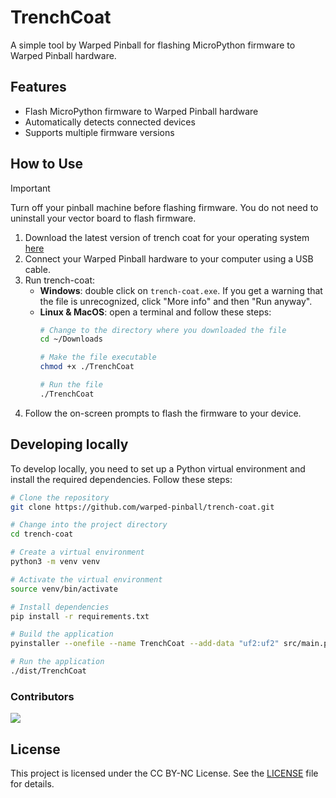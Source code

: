# TrenchCoat

A simple tool by Warped Pinball for flashing MicroPython firmware to Warped Pinball hardware.

## Features
- Flash MicroPython firmware to Warped Pinball hardware
- Automatically detects connected devices
- Supports multiple firmware versions

## How to Use

> [!IMPORTANT]
> Turn off your pinball machine before flashing firmware. You do not need to uninstall your vector board to flash firmware.

1. Download the latest version of trench coat for your operating system [here](https://github.com/warped-pinball/trench-coat/releases/latest)
2. Connect your Warped Pinball hardware to your computer using a USB cable.
3. Run trench-coat:
    - **Windows**: double click on `trench-coat.exe`. If you get a warning that the file is unrecognized, click "More info" and then "Run anyway".
    - **Linux & MacOS**: open a terminal and follow these steps:
        ```bash
        # Change to the directory where you downloaded the file
        cd ~/Downloads

        # Make the file executable
        chmod +x ./TrenchCoat

        # Run the file
        ./TrenchCoat
        ```
4. Follow the on-screen prompts to flash the firmware to your device.


## Developing locally
To develop locally, you need to set up a Python virtual environment and install the required dependencies. Follow these steps:
```bash
# Clone the repository
git clone https://github.com/warped-pinball/trench-coat.git

# Change into the project directory
cd trench-coat

# Create a virtual environment
python3 -m venv venv

# Activate the virtual environment
source venv/bin/activate

# Install dependencies
pip install -r requirements.txt

# Build the application
pyinstaller --onefile --name TrenchCoat --add-data "uf2:uf2" src/main.py

# Run the application
./dist/TrenchCoat
```

### Contributors

<a href="https://github.com/warped-pinball/trench-coat/graphs/contributors" alt="Contributors">
  <img src="https://contrib.rocks/image?repo=warped-pinball/" />
</a>


## License

This project is licensed under the CC BY-NC License. See the [LICENSE](LICENSE) file for details.

